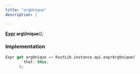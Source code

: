 ```yaml
---
title: "argUnique"
description: |

---
```

<span class="dart-code"><strong>[Expr] argUnique</strong>();</span>


### Implementation
```dart
Expr get argUnique => RustLib.instance.api.exprArgUnique(
        that: this,
      );
```

[Expr]: /reference/classes/expr
